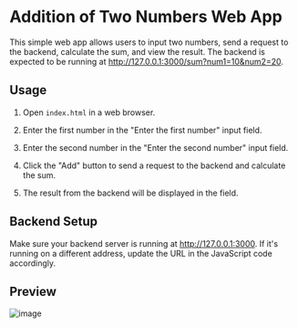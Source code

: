 
# Addition of Two Numbers Web App

This simple web app allows users to input two numbers, send a request to the backend, calculate the sum, and view the result. The backend is expected to be running at http://127.0.0.1:3000/sum?num1=10&num2=20.

## Usage

1. Open `index.html` in a web browser.

2. Enter the first number in the "Enter the first number" input field.

3. Enter the second number in the "Enter the second number" input field.

4. Click the "Add" button to send a request to the backend and calculate the sum.

5. The result from the backend will be displayed in the field.

## Backend Setup

Make sure your backend server is running at http://127.0.0.1:3000. If it's running on a different address, update the URL in the JavaScript code accordingly.

## Preview

![image](https://github.com/naveenbish/Cohort-Assignments/assets/67149946/83205c1e-67a7-4af3-ab6e-b590cc982077)

```bash
